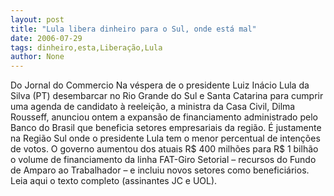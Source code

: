 ```yaml
---
layout: post
title: "Lula libera dinheiro para o Sul, onde está mal"
date: 2006-07-29
tags: dinheiro,esta,Liberação,Lula
author: None
---
```


Do Jornal do Commercio
Na véspera de o presidente Luiz Inácio Lula da Silva (PT) desembarcar no Rio Grande do Sul e Santa Catarina para cumprir uma agenda de candidato à reeleição, a ministra da Casa Civil, Dilma Rousseff, anunciou ontem a expansão de financiamento administrado pelo Banco do Brasil que beneficia setores empresariais da região. 
É justamente na Região Sul onde o presidente Lula tem o menor percentual de intenções de votos. O governo aumentou dos atuais R$ 400 milhões para R$ 1 bilhão o volume de financiamento da linha FAT-Giro Setorial – recursos do Fundo de Amparo ao Trabalhador – e incluiu novos setores como beneficiários.
Leia aqui o texto completo (assinantes JC e UOL). 